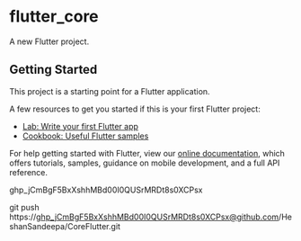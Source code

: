 # flutter_core

A new Flutter project.

## Getting Started

This project is a starting point for a Flutter application.

A few resources to get you started if this is your first Flutter project:

- [Lab: Write your first Flutter app](https://flutter.dev/docs/get-started/codelab)
- [Cookbook: Useful Flutter samples](https://flutter.dev/docs/cookbook)

For help getting started with Flutter, view our
[online documentation](https://flutter.dev/docs), which offers tutorials,
samples, guidance on mobile development, and a full API reference.






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


git push https://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@github.com/HeshanSandeepa/CoreFlutter.git